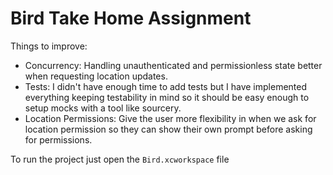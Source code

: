 # Bird Take Home Assignment

Things to improve:

- Concurrency: Handling unauthenticated and permissionless state better when requesting location updates.
- Tests: I didn't have enough time to add tests but I have implemented everything keeping testability in mind so it should be easy enough to setup mocks with a tool like sourcery.
- Location Permissions: Give the user more flexibility in when we ask for location permission so they can show their own prompt before asking for permissions.


To run the project just open the `Bird.xcworkspace` file
